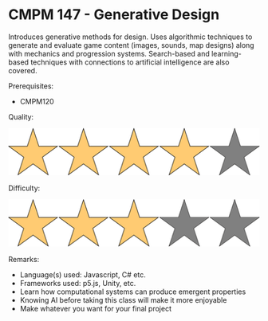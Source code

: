 # CMPM 147 - Generative Design

Introduces generative methods for design. Uses algorithmic techniques to generate and evaluate game content (images, sounds, map designs) along with mechanics and progression systems. Search-based and learning-based techniques with connections to artificial intelligence are also covered.

Prerequisites: 

- CMPM120

Quality:

![](../Media/4star.png)

Difficulty:

![](../Media/3star.png)

Remarks:

- Language(s) used: Javascript, C# etc.
- Frameworks used: p5.js, Unity, etc.
- Learn how computational systems can produce emergent properties
- Knowing AI before taking this class will make it more enjoyable
- Make whatever you want for your final project